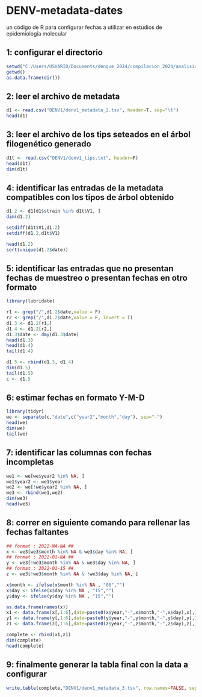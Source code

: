 # DENV-metadata-dates
un código de R para configurar fechas a utilizar en estudios de epidemiología molecular

## 1: configurar el directorio ##
```r
setwd("C:/Users/USUARIO/Documents/dengue_2024/compilacion_2024/analisis")
getwd()
as.data.frame(dir())
```

## 2: leer el archivo de metadata ##
```r
d1 <- read.csv("DENV1/denv1_metadata_2.tsv", header=T, sep="\t")
head(d1)
```

## 3: leer el archivo de los tips seteados en el árbol filogenético generado ##
```r
d1t <- read.csv("DENV1/denv1_tips.txt", header=F)
head(d1t)
dim(d1t)
```

## 4: identificar las entradas de la metadata compatibles con los tipos de árbol obtenido ##
```r
d1.2 <- d1[d1$strain %in% d1t$V1, ]
dim(d1.2)

setdiff(d1t$V1,d1.2)
setdiff(d1.2,d1t$V1)

head(d1.2)
sort(unique(d1.2$date))
```

## 5: identificar las entradas que no presentan fechas de muestreo  o presentan fechas en otro formato ##
```r
library(lubridate)

r1 <- grep("/",d1.2$date,value = F)
r2 <- grep("/",d1.2$date,value = F, invert = T)
d1.3 <- d1.2[r1,]
d1.4 <- d1.2[r2,]
d1.3$date <- dmy(d1.3$date)
head(d1.3)
head(d1.4)
tail(d1.4)

d1.5 <- rbind(d1.3, d1.4)
dim(d1.5)
tail(d1.5)
c <- d1.5
```

## 6: estimar fechas en formato Y-M-D ##
```r
library(tidyr)
we <- separate(c,"date",c("year2","month","day"), sep="-")
head(we)
dim(we)
tail(we)
```

## 7: identificar las columnas con fechas incompletas ##
```r
we1 <- we[we$year2 %in% NA, ]
we1$year2 <- we1$year
we2 <- we[!we$year2 %in% NA, ]
we3 <- rbind(we1,we2)
dim(we3)
head(we3)
```

## 8: correr en siguiente comando para rellenar las fechas faltantes ##
```r
## format : 2022-NA-NA ##
x <- we3[we3$month %in% NA & we3$day %in% NA, ]
## format : 2022-01-NA ##
y <- we3[!we3$month %in% NA & we3$day %in% NA, ]
## format : 2022-01-15 ##
z <- we3[!we3$month %in% NA & !we3$day %in% NA, ]

x$month <- ifelse(x$month %in% NA , "06","")
x$day <- ifelse(x$day %in% NA , "15","")
y$day <- ifelse(y$day %in% NA , "15","")

as.data.frame(names(x))
x1 <- data.frame(x[,1:6],date=paste0(x$year,"-",x$month,"-",x$day),x[,10:16])
y1 <- data.frame(y[,1:6],date=paste0(y$year,"-",y$month,"-",y$day),y[,10:16])
z1 <- data.frame(z[,1:6],date=paste0(z$year,"-",z$month,"-",z$day),z[,10:16])

complete <- rbind(x1,z1)
dim(complete)
head(complete)
```

## 9: finalmente generar la tabla final con la data a configurar ##
```r
write.table(complete,"DENV1/denv1_metadata_3.tsv", row.names=FALSE, sep="\t", quot=F)
```
